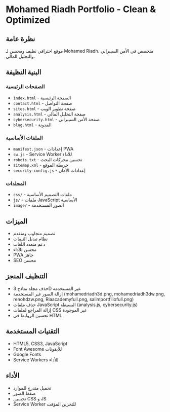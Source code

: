# Mohamed Riadh Portfolio - Clean & Optimized

## نظرة عامة
موقع احترافي نظيف ومحسن لـ Mohamed Riadh، متخصص في الأمن السيبراني والتحليل المالي.

## البنية النظيفة

### الصفحات الرئيسية
- `index.html` - الصفحة الرئيسية
- `contact.html` - صفحة التواصل
- `sites.html` - صفحة تطوير الويب
- `analysis.html` - صفحة التحليل المالي
- `cybersecurity.html` - صفحة الأمن السيبراني
- `blog.html` - المدونة

### الملفات الأساسية
- `manifest.json` - إعدادات PWA
- `sw.js` - Service Worker للأداء
- `robots.txt` - تحسين محركات البحث
- `sitemap.xml` - خريطة الموقع
- `security-config.js` - إعدادات الأمان

### المجلدات
- `css/` - ملفات التصميم الأساسية
- `js/` - ملفات JavaScript الأساسية
- `image/` - الصور المستخدمة

## الميزات
- تصميم متجاوب ومتقدم
- نظام تبديل الثيمات
- دعم متعدد اللغات
- محسن للأداء
- PWA جاهز
- SEO محسن

## التنظيف المنجز
- حذف مجلد نماذج 3D غير المستخدمة
- إزالة الصور غير المستخدمة (mohamedriadh3d.png, mohamedriadh3dw.png, renohdzw.png, Riaacademyfull.png, salimportfiliofull.png)
- حذف ملفات JavaScript البسيطة (analysis.js, cybersecurity.js)
- إزالة المراجع لملفات CSS غير الموجودة
- تحسين الروابط في HTML

## التقنيات المستخدمة
- HTML5, CSS3, JavaScript
- Font Awesome للأيقونات
- Google Fonts
- Service Workers للأداء

## الأداء
- تحميل متدرج للموارد
- ضغط الصور
- تحسين CSS و JS
- Service Worker للتخزين المؤقت 